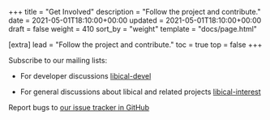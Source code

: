 +++
title = "Get Involved"
description = "Follow the project and contribute."
date = 2021-05-01T18:10:00+00:00
updated = 2021-05-01T18:10:00+00:00
draft = false
weight = 410
sort_by = "weight"
template = "docs/page.html"

[extra]
lead = "Follow the project and contribute."
toc = true
top = false
+++

Subscribe to our mailing lists:

 * For developer discussions [libical-devel](http://lists.infradead.org/mailman/listinfo/libical-devel)

 * For general discussions about libical and related projects [libical-interest](http://lists.infradead.org/mailman/listinfo/libical-interest)

Report bugs to [our issue tracker in GitHub](https://github.com/libical/libical/issues)
